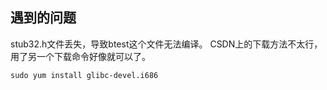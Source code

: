 ## 遇到的问题
stub32.h文件丢失，导致btest这个文件无法编译。
CSDN上的下载方法不太行，用了另一个下载命令好像就可以了。
```shell
sudo yum install glibc-devel.i686
```